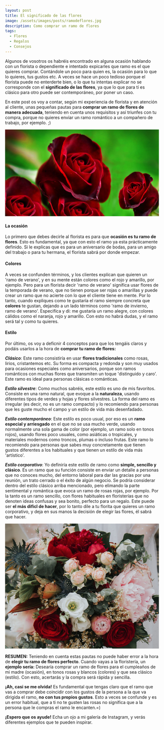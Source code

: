 ```yaml
---
layout: post
title: El significado de las flores
image: /assets/images/posts/ramodeflores.jpg 
description: Como comprar un ramo de flores
tags:
  - Flores
  - Regalos
  - Consejos
---
```


Algunos de vosotros os habréis encontrado en alguna ocasión hablando con un florista o dependiente e intentado expicarles que ramo es el que quieres comprar. Contándole un poco para quien es, la ocasión para lo que lo quieres, tus gustos etc. A veces se hace un poco tedioso porque el florista puede no enterderte bien, o lo que tu intentas explicar no se corresponde con el **significado de las flores**, ya que lo que para tí es clásico para otro puede ser contemporáneo, por poner un caso.

En este post os voy a contar, según mi experiencia de florista y en atención al cliente, unas pequeñas pautas para **comprar un ramo de flores de manera adecuada**, teniendo en cuenta unos requisitos y así triunfes con tu compra, porque no quieres enviar un ramo romántico a un compañero de trabajo, por ejemplo. ;)

![Significado de las flores](/assets/images/posts/significado-de-las-flores.jpg)


#### La ocasión

Lo primero que debes decirle al florista es para que **ocasión es tu ramo de flores**. Esto es fundamental, ya que con esto el ramo ya esta prácticamente definido. Si le explicas que es para un aniversario de bodas, para un amigo del trabajo o para tu hermana, el florista sabrá por donde empezar.




#### Colores

A veces se confunden términos, y los clientes explican que quieren un 'ramo de verano', y en su mente están colores como el rojo y amarillo, por ejemplo. Pero para un florista decir 'ramo de verano' significa usar flores de la temporada de verano, que no tienen porque ser rojas o amarillas y puede crear un ramo que no acierte con lo que el cliente tiene en mente. Por lo tanto, cuando expliques como te gustaría el ramo siempre concreta que **colores** te gustan, dejando a un lado términos como 'ramo de invierno, ramo de verano'. Especifíca y di: me gustaría un ramo alegre, con colores cálidos como el naranja, rojo y amarillo. Con esto no habrá dudas, y el ramo será tal y como tu quieres.




#### Estilo

Por último, os voy a deficnir 4 conceptos para que los tengáis claros y podáis usarlos a la hora de **comprar tu ramo de flores:**

_**Clásico**_: Este ramo consistiría en usar **flores tradicionales** como rosas, lirios, cristantemos etc. Su forma es compacta y redonda y son muy usados para ocasiones especiales como aniversarios, porque son ramos románticos con muchas flores que transmiten un toque 'distinguido y caro'. Este ramo es ideal para personas clásicas o románticas.


_**Estilo silvestre**_: Como muchos sabréis, este estilo es uno de mis favoritos. Consiste en una ramo natural, que evoque a la **naturaleza**, usando diferentes tipos de verdes y hojas y flores silvestres. La forma del ramo es irregular (es decir, no es un ramo compacto) y lo recomiendo para personas que les guste mucho el campo y un estilo de vida más desenfadado.


_**Estilo contemporáneo**_: Este estilo es poco usual, por eso es un **ramo especial y arriesgado** en el que no se usa mucho verde, usando normalmente una sola gama de color (por ejemplo, un ramo solo en tonos rojos), usando flores poco usuales, como asiáticas o tropicales, y materiales modernos como troncos, plumas o incluso frutas. Este ramo lo recomiendo para personas que sabes muy concretamente que tienen gustos diferentes a los habituales y que tienen un estilo de vida más 'artístico'.


_**Estilo corporativo**_: Yo definiría este estilo de ramo como **simple, sencillo y clásico**. Es un ramo que su función consiste en enviar un detalle  a personas que no conoces mucho, del entorno laboral para dar las gracias por una reunión, un trato cerrado o el éxito de algún negocio. Se podría considerar dentro del estilo clásico arriba mencionado, pero elimando la parte sentimental y romántica que evoca un ramo de rosas rojas, por ejemplo. Por la tanto es un ramo sencillo, con flores habituales en floristerías que no denoten ideas confusas y sea bonito, perfecto para un regalo. Este puede ser **el más dificl de hacer**, por lo tanto dile a tu florita que quieres un ramo corporativo, y deja en sus manos la decisión de elegir las flores, él sabrá que hacer.


![Significado de las flores](/assets/images/posts/significado-de-las-flores-2.jpg) 


**RESUMEN:** Teniendo en cuenta estas pautas no puede haber error a la hora de **elegir tu ramo de flores perfecto**.
Cuando vayas a la floristería, un **ejemplo sería:** Desearía comprar un ramo de flores para el cumpleaños de mi madre (ocasión), en tonos rosas y blancos (colores) y que sea clásico (estilo). Con esto, acertarás y la compra será rápida y sencilla. 

**¡Ah, casi se me olvida!** Es fundamental que tengas claro que el ramo que vas a comprar debe coincidir con los gustos de la persona a la que va dirigida el ramo, **no con tus propios gustos**. Esto a veces se confunde y es un error habitual, que a ti no te gusten las rosas no significa que a la persona que le compras el ramo le encanten.=)


**¡Espero que os ayude!** Echa un ojo a mi galería de Instagram, y verás diferentes ejemplos que te pueden inspirar.


